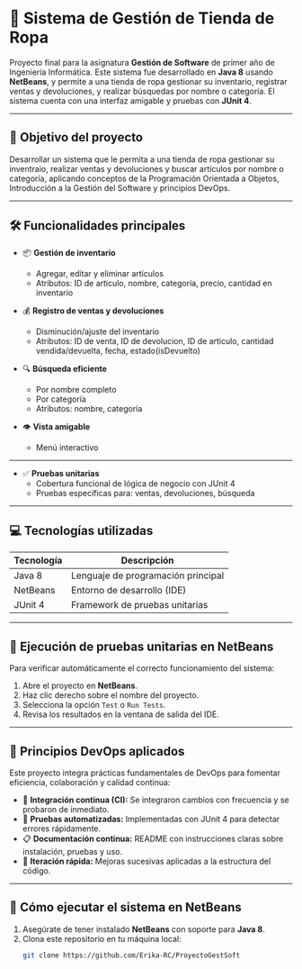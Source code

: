 
# 🧥 Sistema de Gestión de Tienda de Ropa

Proyecto final para la asignatura **Gestión de Software** de primer año de Ingeniería Informática. Este sistema fue desarrollado en **Java 8** usando **NetBeans**, y permite a una tienda de ropa gestionar su inventario, registrar ventas y devoluciones, y realizar búsquedas por nombre o categoría. El sistema cuenta con una interfaz amigable y pruebas con **JUnit 4**.

---

## 🌟 Objetivo del proyecto

Desarrollar un sistema que le permita a una tienda de ropa gestionar su inventraio, realizar ventas y devoluciones y buscar artículos por nombre o categoría, aplicando conceptos de la Programación  Orientada a Objetos, Introducción a la Gestión del Software y principios DevOps.

---

## 🛠️ Funcionalidades principales

- 📦 **Gestión de inventario**
  - Agregar, editar y eliminar artículos
  - Atributos: ID de articulo, nombre, categoría, precio, cantidad en inventario

- 💰 **Registro de ventas y devoluciones**
  - Disminución/ajuste del inventario
  - Atributos: ID de venta, ID de devolucion, ID de articulo, cantidad vendida/devuelta, fecha, estado(isDevuelto)

- 🔍 **Búsqueda eficiente**
  - Por nombre completo 
  - Por categoría
  - Atributos: nombre, categoría

- 👁️ **Vista amigable**
  - Menú interactivo 
   
---

- ✅ **Pruebas unitarias**
  - Cobertura funcional de lógica de negocio con JUnit 4
  - Pruebas específicas para: ventas, devoluciones, búsqueda

---

## 💻 Tecnologías utilizadas

| Tecnología   | Descripción                                  |
|--------------|----------------------------------------------|
| Java 8       | Lenguaje de programación principal           |
| NetBeans     | Entorno de desarrollo (IDE)                  |
| JUnit 4      | Framework de pruebas unitarias               |

---

## 🧪 Ejecución de pruebas unitarias en NetBeans

Para verificar automáticamente el correcto funcionamiento del sistema:

1. Abre el proyecto en **NetBeans**.
2. Haz clic derecho sobre el nombre del proyecto.
3. Selecciona la opción `Test` o `Run Tests`.
4. Revisa los resultados en la ventana de salida del IDE.

---

## 🔄 Principios DevOps aplicados

Este proyecto integra prácticas fundamentales de DevOps para fomentar eficiencia, colaboración y calidad continua:

- 🔁 **Integración continua (CI):** Se integraron cambios con frecuencia y se probaron de inmediato.
- 🧪 **Pruebas automatizadas:** Implementadas con JUnit 4 para detectar errores rápidamente.
- 📋 **Documentación continua:** README con instrucciones claras sobre instalación, pruebas y uso.
- 🔧 **Iteración rápida:** Mejoras sucesivas aplicadas a la estructura del código.

---

## 🚀 Cómo ejecutar el sistema en NetBeans

1. Asegúrate de tener instalado **NetBeans** con soporte para **Java 8**.
2. Clona este repositorio en tu máquina local:
   ```bash
   git clone https://github.com/Erika-RC/ProyectoGestSoft
